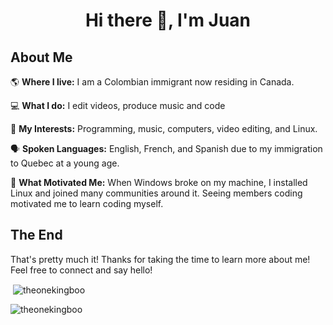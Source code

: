<h1 align="center">Hi there 👋, I'm Juan</h1>

## About Me

🌎 **Where I live:** I am a Colombian immigrant now residing in Canada.

💻 **What I do:** I edit videos, produce music and code

🎯 **My Interests:** Programming, music, computers, video editing, and Linux.

🗣️ **Spoken Languages:** English, French, and Spanish due to my immigration to Quebec at a young age.

🌟 **What Motivated Me:** When Windows broke on my machine, I installed Linux and joined many communities around it. Seeing members coding motivated me to learn coding myself.

## The End

That's pretty much it! Thanks for taking the time to learn more about me! Feel free to connect and say hello!

<p>&nbsp;<img align="center" src="https://github-readme-stats.vercel.app/api?username=rojjuan&show_icons=true&locale=en" alt="theonekingboo" /></p>

<p><img align="center" src="https://github-readme-stats.vercel.app/api/top-langs?username=rojjuan&show_icons=true&locale=en&layout=compact" alt="theonekingboo" /></p>

